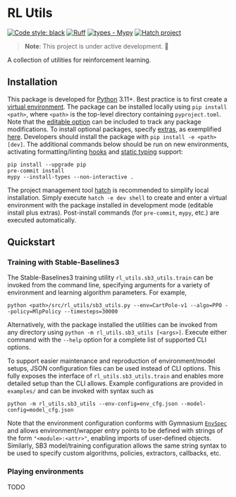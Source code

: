 # RL Utils

[![Code style: black](https://img.shields.io/badge/code%20style-black-000000.svg)](https://github.com/psf/black)
[![Ruff](https://img.shields.io/endpoint?url=https://raw.githubusercontent.com/charliermarsh/ruff/main/assets/badge/v2.json)](https://github.com/charliermarsh/ruff)
[![types - Mypy](https://img.shields.io/badge/types-Mypy-blue.svg)](https://github.com/python/mypy)
[![Hatch project](https://img.shields.io/badge/%F0%9F%A5%9A-Hatch-4051b5.svg)](https://github.com/pypa/hatch)

> **Note**: This project is under active development. :construction:

A collection of utilities for reinforcement learning.

## Installation
This package is developed for [Python](https://www.python.org/downloads/) 3.11+. Best practice is to first create a [virtual environment](https://docs.python.org/3/tutorial/venv.html). The package can be installed locally using `pip install <path>`, where `<path>` is the top-level directory containing `pyproject.toml`. Note that the [editable option](https://pip.pypa.io/en/stable/topics/local-project-installs/#editable-installs) can be included to track any package modifications. To install optional packages, specify [extras](https://peps.python.org/pep-0508/#extras), as exemplified [here](https://pip.pypa.io/en/stable/cli/pip_install/#examples). Developers should install the package with `pip install -e <path>[dev]`. The additional commands below should be run on new environments, activating formatting/linting [hooks](https://git-scm.com/book/en/v2/Customizing-Git-Git-Hooks) and [static typing](https://mypy.readthedocs.io/en/stable/index.html) support:
```
pip install --upgrade pip
pre-commit install
mypy --install-types --non-interactive .
```

The project management tool [hatch](https://hatch.pypa.io/) is recommended to simplify local installation. Simply execute `hatch -e dev shell` to create and enter a virtual environment with the package installed in development mode (editable install plus extras). Post-install commands (for `pre-commit`, `mypy`, etc.) are executed automatically.


## Quickstart

### Training with Stable-Baselines3

The Stable-Baselines3 training utility `rl_utils.sb3_utils.train` can be invoked from the command line, specifying arguments for a variety of environment and learning algorithm parameters. For example,
```
python <path>/src/rl_utils/sb3_utils.py --env=CartPole-v1 --algo=PPO --policy=MlpPolicy --timesteps=30000
```
Alternatively, with the package installed the utilities can be invoked from any directory using `python -m rl_utils.sb3_utils [<args>]`. Execute either command with the `--help` option for a complete list of supported CLI options.

To support easier maintenance and reproduction of environment/model setups, JSON configuration files can be used instead of CLI options. This fully exposes the interface of `rl_utils.sb3_utils.train` and enables more detailed setup than the CLI allows. Example configurations are provided in `examples/` and can be invoked with syntax such as
```
python -m rl_utils.sb3_utils --env-config=env_cfg.json --model-config=model_cfg.json
```
Note that the environment configuration conforms with Gymnasium [`EnvSpec`](https://gymnasium.farama.org/api/registry/#gymnasium.envs.registration.EnvSpec) and allows environment/wrapper entry points to be defined with strings of the form `"<module>:<attr>"`, enabling imports of user-defined objects. Similarly, SB3 model/training configuration allows the same string syntax to be used to specify custom algorithms, policies, extractors, callbacks, etc.

### Playing environments

TODO

